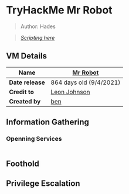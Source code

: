 # TryHackMe Mr Robot

> Author: Hades

> [*Scripting here*](https://github.com/leecybersec/scripting)

## VM Details

|**Name**|[Mr Robot](https://tryhackme.com/room/mrrobot)|
|---|---|
|**Date release**|864 days old (9/4/2021)|
|**Credit to**|[Leon Johnson](https://twitter.com/sho_luv)|
|**Created by**|[ben](https://tryhackme.com/p/ben)|

## Information Gathering

### Openning Services

```

```

### 

## Foothold

### 

## Privilege Escalation

###